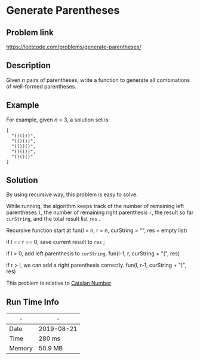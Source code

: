 # Generate Parentheses

## Problem link
https://leetcode.com/problems/generate-parentheses/

## Description
Given *n* pairs of parentheses,
write a function to generate all combinations of well-formed parentheses.
## Example

For example, given *n* = 3, a solution set is:

```
[
  "((()))",
  "(()())",
  "(())()",
  "()(())",
  "()()()"
]
```


## Solution
By using recursive way, this problem is easy to solve.

While running, the algorithm keeps track of the number of remaining left parentheses `l`, 
the number of remaining right parenthesis `r`, 
the result so far `curString`,
and the total result list `res` . 

Recursive function start at fun(l = n, r = n, curString = "", res = empty list)

if l == r == 0, save current result to `res` ;

if l > 0, add left parenthesis to `curString`, fun(l-1, r, curString + "(", res)

if r > l, we can add a right parenthesis correctly. fun(l, r-1, curString + ")", res)
 
This problem is relative to [Catalan Number](https://en.wikipedia.org/wiki/Catalan_number)

 


## Run Time Info

\- | \-
------------ | -------------
Date | 2019-08-21
Time | 	280 ms
Memory | 50.9 MB	